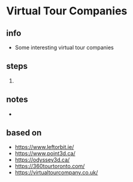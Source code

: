 # Virtual Tour Companies  

## info  
* Some interesting virtual tour companies

## steps  
1. 

## notes  
*  

## based on  
*  https://www.leftorbit.ie/
*  https://www.point3d.ca/
*  https://odyssey3d.ca/
*  https://360tourtoronto.com/
*  https://virtualtourcompany.co.uk/
